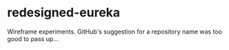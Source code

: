 # redesigned-eureka
Wireframe experiments. GitHub's suggestion for a repository name was too good to pass up...
